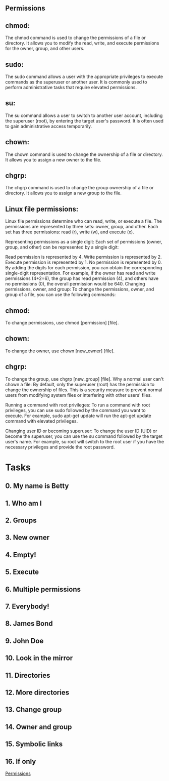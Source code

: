 
  ##      Permissions                  

 ## chmod: 
The chmod command is used to change the permissions of a file or directory. It allows you to modify the read, write, and execute permissions for the owner, group, and other users.

 ## sudo: 
The sudo command allows a user with the appropriate privileges to execute commands as the superuser or another user. It is commonly used to perform administrative tasks that require elevated permissions.

 ## su: 
The su command allows a user to switch to another user account, including the superuser (root), by entering the target user's password. It is often used to gain administrative access temporarily.

 ## chown: 
The chown command is used to change the ownership of a file or directory. It allows you to assign a new owner to the file.

 ## chgrp: 
The chgrp command is used to change the group ownership of a file or directory. It allows you to assign a new group to the file.

 ## Linux file permissions: 
Linux file permissions determine who can read, write, or execute a file. The permissions are represented by three sets: owner, group, and other. Each set has three permissions: read (r), write (w), and execute (x).

Representing permissions as a single digit: Each set of permissions (owner, group, and other) can be represented by a single digit:

Read permission is represented by 4.
Write permission is represented by 2.
Execute permission is represented by 1.
No permission is represented by 0.
By adding the digits for each permission, you can obtain the corresponding single-digit representation. For example, if the owner has read and write permissions (4+2=6), the group has read permission (4), and others have no permissions (0), the overall permission would be 640.
Changing permissions, owner, and group: To change the permissions, owner, and group of a file, you can use the following commands:

 ## chmod: 
To change permissions, use chmod [permission] [file].
 ## chown: 
To change the owner, use chown [new_owner] [file].
 ## chgrp: 
To change the group, use chgrp [new_group] [file].
Why a normal user can't chown a file: By default, only the superuser (root) has the permission to change the ownership of files. This is a security measure to prevent normal users from modifying system files or interfering with other users' files.

Running a command with root privileges: To run a command with root privileges, you can use sudo followed by the command you want to execute. For example, sudo apt-get update will run the apt-get update command with elevated privileges.

Changing user ID or becoming superuser: To change the user ID (UID) or become the superuser, you can use the su command followed by the target user's name. For example, su root will switch to the root user if you have the necessary privileges and provide the root password.


# Tasks
## 0. My name is Betty
## 1. Who am I
## 2. Groups
## 3. New owner
## 4. Empty!
## 5. Execute
## 6. Multiple permissions
## 7. Everybody!
## 8. James Bond
## 9. John Doe
## 10. Look in the mirror
## 11. Directories
## 12. More directories
## 13. Change group
## 14. Owner and group
## 15. Symbolic links
## 16. If only

[Permissions](https://intranet.hbtn.io/projects/2020)
